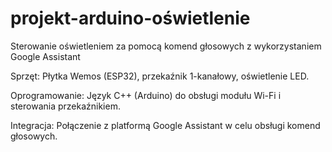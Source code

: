 # projekt-arduino-oświetlenie
Sterowanie oświetleniem za pomocą komend głosowych z wykorzystaniem Google Assistant

​Sprzęt: Płytka Wemos (ESP32), przekaźnik 1-kanałowy, oświetlenie LED.

​Oprogramowanie: Język C++ (Arduino) do obsługi modułu Wi-Fi i sterowania przekaźnikiem.

​Integracja: Połączenie z platformą Google Assistant w celu obsługi komend głosowych.
